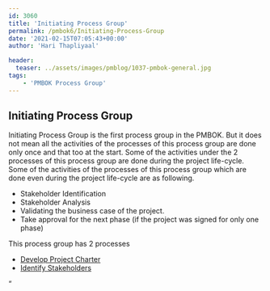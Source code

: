 ```yaml
---
id: 3060   
title: 'Initiating Process Group'
permalink: /pmbok6/Initiating-Process-Group
date: '2021-02-15T07:05:43+00:00'
author: 'Hari Thapliyaal'

header:
  teaser: ../assets/images/pmblog/1037-pmbok-general.jpg
tags:
    - 'PMBOK Process Group'
---
```


## Initiating Process Group

Initiating Process Group is the first process group in the PMBOK. But it does not mean all the activities of the processes of this process group are done only once and that too at the start. Some of the activities under the 2 processes of this process group are done during the project life-cycle. Some of the activities of the processes of this process group which are done even during the project life-cycle are as following.

- Stakeholder Identification
- Stakeholder Analysis
- Validating the business case of the project.
- Take approval for the next phase (if the project was signed for only one phase)

This process group has 2 processes

- [Develop Project Charter](/pmbok6/Develop-Project-Charter)
- [Identify Stakeholders](/pmbok6/Identify-Stakeholders)

“